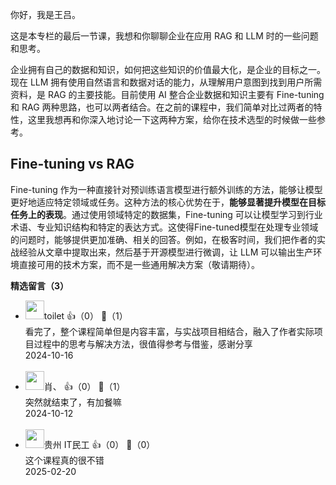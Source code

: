 你好，我是王吕。

这是本专栏的最后一节课，我想和你聊聊企业在应用 RAG 和 LLM 时的一些问题和思考。

企业拥有自己的数据和知识，如何把这些知识的价值最大化，是企业的目标之一。现在 LLM 拥有使用自然语言和数据对话的能力，从理解用户意图到找到用户所需资料，是 RAG 的主要技能。目前使用 AI 整合企业数据和知识主要有 Fine-tuning 和 RAG 两种思路，也可以两者结合。在之前的课程中，我们简单对比过两者的特性，这里我想再和你深入地讨论一下这两种方案，给你在技术选型的时候做一些参考。

## Fine-tuning vs RAG

Fine-tuning 作为一种直接针对预训练语言模型进行额外训练的方法，能够让模型更好地适应特定领域或任务。这种方法的核心优势在于，**能够显著提升模型在目标任务上的表现**。通过使用领域特定的数据集，Fine-tuning 可以让模型学习到行业术语、专业知识结构和特定的表达方式。这使得Fine-tuned模型在处理专业领域的问题时，能够提供更加准确、相关的回答。例如，在极客时间，我们把作者的实战经验从文章中提取出来，然后基于开源模型进行微调，让 LLM 可以输出生产环境直接可用的技术方案，而不是一些通用解决方案（敬请期待）。
<div><strong>精选留言（3）</strong></div><ul>
<li><img src="https://static001.geekbang.org/account/avatar/00/29/1d/20/dd274601.jpg" width="30px"><span>toilet</span> 👍（0） 💬（1）<div>看完了，整个课程简单但是内容丰富，与实战项目相结合，融入了作者实际项目过程中的思考与解决方法，很值得参考与借鉴，感谢分享</div>2024-10-16</li><br/><li><img src="https://static001.geekbang.org/account/avatar/00/1b/79/c4/c8d46834.jpg" width="30px"><span>肖、</span> 👍（0） 💬（1）<div>突然就结束了，有加餐嘛</div>2024-10-12</li><br/><li><img src="https://static001.geekbang.org/account/avatar/00/10/f3/a2/70ed46ae.jpg" width="30px"><span>贵州 IT民工</span> 👍（0） 💬（0）<div>这个课程真的很不错</div>2025-02-20</li><br/>
</ul>